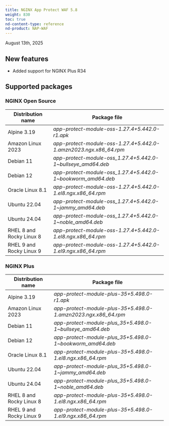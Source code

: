 ```yaml
---
title: NGINX App Protect WAF 5.8
weight: 830
toc: true
nd-content-type: reference
nd-product: NAP-WAF
---
```


August 13th, 2025

## New features

- Added support for NGINX Plus R34

## Supported packages

### NGINX Open Source

| Distribution name        | Package file                                                      |
|--------------------------|-------------------------------------------------------------------|
| Alpine 3.19              | _app-protect-module-oss-1.27.4+5.442.0-r1.apk_                    |
| Amazon Linux 2023        | _app-protect-module-oss-1.27.4+5.442.0-1.amzn2023.ngx.x86_64.rpm_ |
| Debian 11                | _app-protect-module-oss_1.27.4+5.442.0-1\~bullseye_amd64.deb_     |
| Debian 12                | _app-protect-module-oss_1.27.4+5.442.0-1\~bookworm_amd64.deb_     |
| Oracle Linux 8.1         | _app-protect-module-oss-1.27.4+5.442.0-1.el8.ngx.x86_64.rpm_      |
| Ubuntu 22.04             | _app-protect-module-oss_1.27.4+5.442.0-1\~jammy_amd64.deb_        |
| Ubuntu 24.04             | _app-protect-module-oss_1.27.4+5.442.0-1\~noble_amd64.deb_        |
| RHEL 8 and Rocky Linux 8 | _app-protect-module-oss-1.27.4+5.442.0-1.el8.ngx.x86_64.rpm_      |
| RHEL 9 and Rocky Linux 9 | _app-protect-module-oss-1.27.4+5.442.0-1.el9.ngx.x86_64.rpm_      |

### NGINX Plus

| Distribution name        | Package file                                                   |
|--------------------------|----------------------------------------------------------------|
| Alpine 3.19              | _app-protect-module-plus-35+5.498.0-r1.apk_                    |
| Amazon Linux 2023        | _app-protect-module-plus-35+5.498.0-1.amzn2023.ngx.x86_64.rpm_ |
| Debian 11                | _app-protect-module-plus_35+5.498.0-1\~bullseye_amd64.deb_     |
| Debian 12                | _app-protect-module-plus_35+5.498.0-1\~bookworm_amd64.deb_     |
| Oracle Linux 8.1         | _app-protect-module-plus-35+5.498.0-1.el8.ngx.x86_64.rpm_      |
| Ubuntu 22.04             | _app-protect-module-plus_35+5.498.0-1\~jammy_amd64.deb_        |
| Ubuntu 24.04             | _app-protect-module-plus_35+5.498.0-1\~noble_amd64.deb_        |
| RHEL 8 and Rocky Linux 8 | _app-protect-module-plus-35+5.498.0-1.el8.ngx.x86_64.rpm_      |
| RHEL 9 and Rocky Linux 9 | _app-protect-module-plus-35+5.498.0-1.el9.ngx.x86_64.rpm_      |
